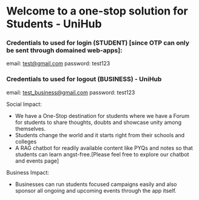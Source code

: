 # Welcome to a one-stop solution for Students - UniHub


### Credentials to used for login (STUDENT) [since OTP can only be sent through domained web-apps]:
email: test@gmail.com
password: test123

### Credentials to used for logout (BUSINESS) - UniHub
email: test_business@gmail.com
password: test123

Social Impact:
- We have a One-Stop destination for students where we have a Forum for students to share thoughts, doubts and showcase unity among themselves.
- Students change the world and it starts right from their schools and colleges
- A RAG chatbot for readily available content like PYQs and notes so that students can learn angst-free.[Please feel free to explore our chatbot and events page]

Business Impact: 
- Businesses can run students focused campaigns easily and also sponsor all ongoing and upcoming events through the app itself.


